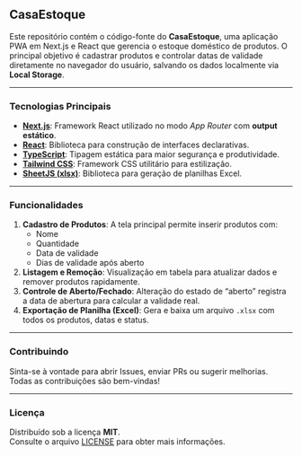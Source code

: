## CasaEstoque

Este repositório contém o código-fonte do **CasaEstoque**, uma aplicação PWA em Next.js e React que gerencia o estoque doméstico de produtos. O principal objetivo é cadastrar produtos e controlar datas de validade diretamente no navegador do usuário, salvando os dados localmente via **Local Storage**.

---

### Tecnologias Principais

- **[Next.js](https://nextjs.org/)**: Framework React utilizado no modo _App Router_ com **output estático**.
- **[React](https://react.dev/)**: Biblioteca para construção de interfaces declarativas.
- **[TypeScript](https://www.typescriptlang.org/)**: Tipagem estática para maior segurança e produtividade.
- **[Tailwind CSS](https://tailwindcss.com/)**: Framework CSS utilitário para estilização.
- **[SheetJS (xlsx)](https://docs.sheetjs.com/)**: Biblioteca para geração de planilhas Excel.

---

### Funcionalidades

1. **Cadastro de Produtos**: A tela principal permite inserir produtos com:
    - Nome
    - Quantidade
    - Data de validade
    - Dias de validade após aberto
2. **Listagem e Remoção**: Visualização em tabela para atualizar dados e remover produtos rapidamente.
3. **Controle de Aberto/Fechado**: Alteração do estado de “aberto” registra a data de abertura para calcular a validade real.
4. **Exportação de Planilha (Excel)**: Gera e baixa um arquivo `.xlsx` com todos os produtos, datas e status.

---

### Contribuindo

Sinta-se à vontade para abrir Issues, enviar PRs ou sugerir melhorias.  
Todas as contribuições são bem-vindas!

---

### Licença

Distribuído sob a licença **MIT**.  
Consulte o arquivo [LICENSE](LICENSE) para obter mais informações.
